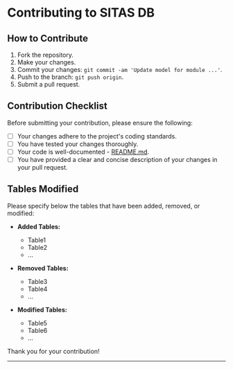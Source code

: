 # Contributing to SITAS DB

## How to Contribute

1. Fork the repository.
2. Make your changes.
3. Commit your changes: `git commit -am 'Update model for module ...'`.
4. Push to the branch: `git push origin`.
5. Submit a pull request.

## Contribution Checklist

Before submitting your contribution, please ensure the following:

- [ ] Your changes adhere to the project's coding standards.
- [ ] You have tested your changes thoroughly.
- [ ] Your code is well-documented - [README.md](./README.md).
- [ ] You have provided a clear and concise description of your changes in your pull request.

## Tables Modified

Please specify below the tables that have been added, removed, or modified:

- **Added Tables:**
  - Table1
  - Table2
  - ...

- **Removed Tables:**
  - Table3
  - Table4
  - ...

- **Modified Tables:**
  - Table5
  - Table6
  - ...

Thank you for your contribution!

---